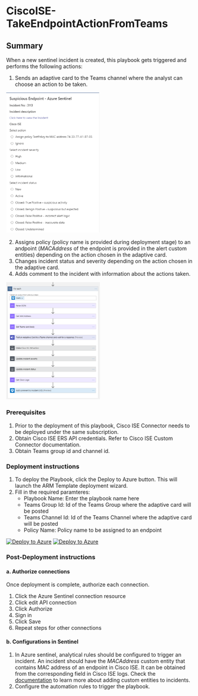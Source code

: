 # CiscoISE-TakeEndpointActionFromTeams

## Summary

When a new sentinel incident is created, this playbook gets triggered and performs the following actions:

1. Sends an adaptive card to the Teams channel where the analyst can choose an action to be taken.

<img src="./teams_screenshot.png" width="50%"/><br>

2. Assigns policy (policy name is provided during deployment stage) to an andpoint (*MACAddress* of the endpoint is provided in the alert custom entities) depending on the action chosen in the adaptive card.
3. Changes incident status and severity depending on the action chosen in the adaptive card.
4. Adds comment to the incident with information about the actions taken.

<img src="./playbook_screenshot.png" width="50%"/><br>

### Prerequisites

1. Prior to the deployment of this playbook, Cisco ISE Connector needs to be deployed under the same subscription.
2. Obtain Cisco ISE ERS API credentials. Refer to Cisco ISE Custom Connector documentation.
3. Obtain Teams group id and channel id.

### Deployment instructions

1. To deploy the Playbook, click the Deploy to Azure button. This will launch the ARM Template deployment wizard.
2. Fill in the required paramteres:
    * Playbook Name: Enter the playbook name here
    * Teams Group Id: Id of the Teams Group where the adaptive card will be posted
    * Teams Channel Id: Id of the Teams Channel where the adaptive card will be posted
    * Policy Name: Policy name to be assigned to an endpoint

[![Deploy to Azure](https://aka.ms/deploytoazurebutton)](https://portal.azure.com/#create/Microsoft.Template/uri/https%3A%2F%2Fraw.githubusercontent.com%2FAzure%2FAzure-Sentinel%2Fmaster%2FPlaybooks%2FCiscoISEk%2FPlaybooks%2FCiscoISE-TakeEndpointActionFromTeams%2Fazuredeploy.json) [![Deploy to Azure](https://aka.ms/deploytoazuregovbutton)](https://portal.azure.us/#create/Microsoft.Template/uri/https%3A%2F%2Fraw.githubusercontent.com%2FAzure%2FAzure-Sentinel%2Fmaster%2FPlaybooks%2FCiscoISE%2FPlaybooks%2FCiscoISE-TakeEndpointActionFromTeams%2Fazuredeploy.json)

### Post-Deployment instructions

#### a. Authorize connections

Once deployment is complete, authorize each connection.

1. Click the Azure Sentinel connection resource
2. Click edit API connection
3. Click Authorize
4. Sign in
5. Click Save
6. Repeat steps for other connections

#### b. Configurations in Sentinel

1. In Azure sentinel, analytical rules should be configured to trigger an incident. An incident should have the *MACAddress* custom entity that contains MAC address of an endpoint in Cisco ISE. It can be obtained from the corresponding field in Cisco ISE logs. Check the [documentation](https://docs.microsoft.com/azure/sentinel/surface-custom-details-in-alerts) to learn more about adding custom entities to incidents.
2. Configure the automation rules to trigger the playbook.